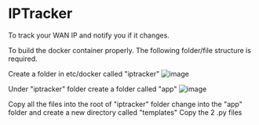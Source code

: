 # IPTracker
To track your WAN IP and notify you if it changes.

To build the docker container properly. The following folder/file structure is required.

Create a folder in etc/docker called "iptracker"
![image](https://github.com/user-attachments/assets/2602f294-592a-4cad-898a-39efcb87beff)

Under "iptracker" folder create a folder called "app"
![image](https://github.com/user-attachments/assets/efcc1ddd-907e-4398-bdf4-0c9609181f78)

Copy all the files into the root of "iptracker" folder
change into the "app" folder and create a new directory called "templates"
Copy the 2 .py files

